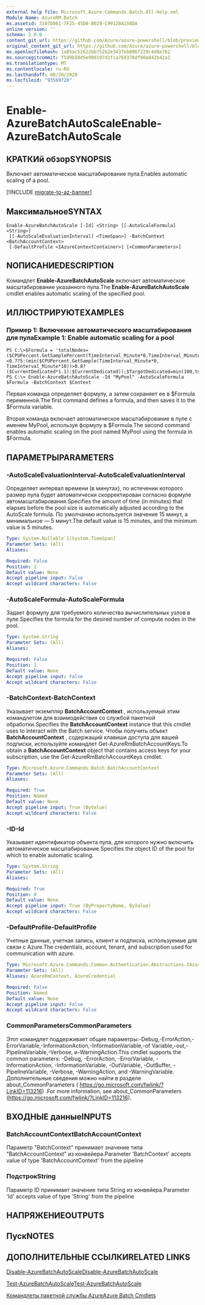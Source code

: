 ```yaml
---
external help file: Microsoft.Azure.Commands.Batch.dll-Help.xml
Module Name: AzureRM.Batch
ms.assetid: 3107D061-7F25-45D0-8029-C99120A156DA
online version: ''
schema: 2.0.0
content_git_url: https://github.com/Azure/azure-powershell/blob/preview/src/ResourceManager/AzureBatch/Commands.Batch/help/Enable-AzureBatchAutoScale.md
original_content_git_url: https://github.com/Azure/azure-powershell/blob/preview/src/ResourceManager/AzureBatch/Commands.Batch/help/Enable-AzureBatchAutoScale.md
ms.openlocfilehash: 1a85ac52622bb752b2e3437eb096f229c4d8e762
ms.sourcegitcommit: f599b50d5e980197d1fca769378df90a842b42a1
ms.translationtype: MT
ms.contentlocale: ru-RU
ms.lasthandoff: 08/20/2020
ms.locfileid: "93569728"
---
```

# <span data-ttu-id="9093a-101">Enable-AzureBatchAutoScale</span><span class="sxs-lookup"><span data-stu-id="9093a-101">Enable-AzureBatchAutoScale</span></span>

## <span data-ttu-id="9093a-102">КРАТКИй обзор</span><span class="sxs-lookup"><span data-stu-id="9093a-102">SYNOPSIS</span></span>
<span data-ttu-id="9093a-103">Включает автоматическое масштабирование пула.</span><span class="sxs-lookup"><span data-stu-id="9093a-103">Enables automatic scaling of a pool.</span></span>

[!INCLUDE [migrate-to-az-banner](../../includes/migrate-to-az-banner.md)]

## <span data-ttu-id="9093a-104">Максимальное</span><span class="sxs-lookup"><span data-stu-id="9093a-104">SYNTAX</span></span>

```
Enable-AzureBatchAutoScale [-Id] <String> [[-AutoScaleFormula] <String>]
 [[-AutoScaleEvaluationInterval] <TimeSpan>] -BatchContext <BatchAccountContext>
 [-DefaultProfile <IAzureContextContainer>] [<CommonParameters>]
```

## <span data-ttu-id="9093a-105">NОПИСАНИЕ</span><span class="sxs-lookup"><span data-stu-id="9093a-105">DESCRIPTION</span></span>
<span data-ttu-id="9093a-106">Командлет **Enable-AzureBatchAutoScale** включает автоматическое масштабирование указанного пула.</span><span class="sxs-lookup"><span data-stu-id="9093a-106">The **Enable-AzureBatchAutoScale** cmdlet enables automatic scaling of the specified pool.</span></span>

## <span data-ttu-id="9093a-107">ИЛЛЮСТРИРУЮТ</span><span class="sxs-lookup"><span data-stu-id="9093a-107">EXAMPLES</span></span>

### <span data-ttu-id="9093a-108">Пример 1: Включение автоматического масштабирования для пула</span><span class="sxs-lookup"><span data-stu-id="9093a-108">Example 1: Enable automatic scaling for a pool</span></span>
```
PS C:\>$Formula = 'totalNodes=($CPUPercent.GetSamplePercent(TimeInterval_Minute*0,TimeInterval_Minute*10)<0.7?5:(min($CPUPercent.GetSample(TimeInterval_Minute*0, TimeInterval_Minute*10))>0.8?($CurrentDedicated*1.1):$CurrentDedicated));$TargetDedicated=min(100,totalNodes);';
PS C:\> Enable-AzureBatchAutoScale -Id "MyPool" -AutoScaleFormula $Formula -BatchContext $Context
```

<span data-ttu-id="9093a-109">Первая команда определяет формулу, а затем сохраняет ее в $Formula переменной.</span><span class="sxs-lookup"><span data-stu-id="9093a-109">The first command defines a formula, and then saves it to the $Formula variable.</span></span>

<span data-ttu-id="9093a-110">Вторая команда включает автоматическое масштабирование в пуле с именем MyPool, используя формулу в $Formula.</span><span class="sxs-lookup"><span data-stu-id="9093a-110">The second command enables automatic scaling on the pool named MyPool using the formula in $Formula.</span></span>

## <span data-ttu-id="9093a-111">ПАРАМЕТРЫ</span><span class="sxs-lookup"><span data-stu-id="9093a-111">PARAMETERS</span></span>

### <span data-ttu-id="9093a-112">-AutoScaleEvaluationInterval</span><span class="sxs-lookup"><span data-stu-id="9093a-112">-AutoScaleEvaluationInterval</span></span>
<span data-ttu-id="9093a-113">Определяет интервал времени (в минутах), по истечении которого размер пула будет автоматически скорректирован согласно формуле автомасштабирования.</span><span class="sxs-lookup"><span data-stu-id="9093a-113">Specifies the amount of time (in minutes) that elapses before the pool size is automatically adjusted according to the AutoScale formula.</span></span>
<span data-ttu-id="9093a-114">По умолчанию используется значение 15 минут, а минимальное — 5 минут.</span><span class="sxs-lookup"><span data-stu-id="9093a-114">The default value is 15 minutes, and the minimum value is 5 minutes.</span></span>

```yaml
Type: System.Nullable`1[System.TimeSpan]
Parameter Sets: (All)
Aliases: 

Required: False
Position: 2
Default value: None
Accept pipeline input: False
Accept wildcard characters: False
```

### <span data-ttu-id="9093a-115">-AutoScaleFormula</span><span class="sxs-lookup"><span data-stu-id="9093a-115">-AutoScaleFormula</span></span>
<span data-ttu-id="9093a-116">Задает формулу для требуемого количества вычислительных узлов в пуле.</span><span class="sxs-lookup"><span data-stu-id="9093a-116">Specifies the formula for the desired number of compute nodes in the pool.</span></span>

```yaml
Type: System.String
Parameter Sets: (All)
Aliases: 

Required: False
Position: 1
Default value: None
Accept pipeline input: False
Accept wildcard characters: False
```

### <span data-ttu-id="9093a-117">-BatchContext</span><span class="sxs-lookup"><span data-stu-id="9093a-117">-BatchContext</span></span>
<span data-ttu-id="9093a-118">Указывает экземпляр **BatchAccountContext** , используемый этим командлетом для взаимодействия со службой пакетной обработки.</span><span class="sxs-lookup"><span data-stu-id="9093a-118">Specifies the **BatchAccountContext** instance that this cmdlet uses to interact with the Batch service.</span></span>
<span data-ttu-id="9093a-119">Чтобы получить объект **BatchAccountContext** , содержащий клавиши доступа для вашей подписки, используйте командлет Get-AzureRmBatchAccountKeys.</span><span class="sxs-lookup"><span data-stu-id="9093a-119">To obtain a **BatchAccountContext** object that contains access keys for your subscription, use the Get-AzureRmBatchAccountKeys cmdlet.</span></span>

```yaml
Type: Microsoft.Azure.Commands.Batch.BatchAccountContext
Parameter Sets: (All)
Aliases: 

Required: True
Position: Named
Default value: None
Accept pipeline input: True (ByValue)
Accept wildcard characters: False
```

### <span data-ttu-id="9093a-120">-ID</span><span class="sxs-lookup"><span data-stu-id="9093a-120">-Id</span></span>
<span data-ttu-id="9093a-121">Указывает идентификатор объекта пула, для которого нужно включить автоматическое масштабирование.</span><span class="sxs-lookup"><span data-stu-id="9093a-121">Specifies the object ID of the pool for which to enable automatic scaling.</span></span>

```yaml
Type: System.String
Parameter Sets: (All)
Aliases: 

Required: True
Position: 0
Default value: None
Accept pipeline input: True (ByPropertyName, ByValue)
Accept wildcard characters: False
```

### <span data-ttu-id="9093a-122">-DefaultProfile</span><span class="sxs-lookup"><span data-stu-id="9093a-122">-DefaultProfile</span></span>
<span data-ttu-id="9093a-123">Учетные данные, учетная запись, клиент и подписка, используемые для связи с Azure.</span><span class="sxs-lookup"><span data-stu-id="9093a-123">The credentials, account, tenant, and subscription used for communication with azure.</span></span>

```yaml
Type: Microsoft.Azure.Commands.Common.Authentication.Abstractions.IAzureContextContainer
Parameter Sets: (All)
Aliases: AzureRmContext, AzureCredential

Required: False
Position: Named
Default value: None
Accept pipeline input: False
Accept wildcard characters: False
```

### <span data-ttu-id="9093a-124">CommonParameters</span><span class="sxs-lookup"><span data-stu-id="9093a-124">CommonParameters</span></span>
<span data-ttu-id="9093a-125">Этот командлет поддерживает общие параметры:-Debug,-ErrorAction,-ErrorVariable,-InformationAction,-InformationVariable,-of Variable,-out,-PipelineVariable,-Verbose, и-WarningAction.</span><span class="sxs-lookup"><span data-stu-id="9093a-125">This cmdlet supports the common parameters: -Debug, -ErrorAction, -ErrorVariable, -InformationAction, -InformationVariable, -OutVariable, -OutBuffer, -PipelineVariable, -Verbose, -WarningAction, and -WarningVariable.</span></span> <span data-ttu-id="9093a-126">Дополнительные сведения можно найти в разделе about_CommonParameters ( https://go.microsoft.com/fwlink/?LinkID=113216) .</span><span class="sxs-lookup"><span data-stu-id="9093a-126">For more information, see about_CommonParameters (https://go.microsoft.com/fwlink/?LinkID=113216).</span></span>

## <span data-ttu-id="9093a-127">ВХОДНЫЕ данные</span><span class="sxs-lookup"><span data-stu-id="9093a-127">INPUTS</span></span>

### <span data-ttu-id="9093a-128">BatchAccountContext</span><span class="sxs-lookup"><span data-stu-id="9093a-128">BatchAccountContext</span></span>
<span data-ttu-id="9093a-129">Параметр "BatchContext" принимает значение типа "BatchAccountContext" из конвейера.</span><span class="sxs-lookup"><span data-stu-id="9093a-129">Parameter 'BatchContext' accepts value of type 'BatchAccountContext' from the pipeline</span></span>

### <span data-ttu-id="9093a-130">Подстрок</span><span class="sxs-lookup"><span data-stu-id="9093a-130">String</span></span>
<span data-ttu-id="9093a-131">Параметр ID принимает значение типа String из конвейера.</span><span class="sxs-lookup"><span data-stu-id="9093a-131">Parameter 'Id' accepts value of type 'String' from the pipeline</span></span>

## <span data-ttu-id="9093a-132">НАПРЯЖЕНИЕ</span><span class="sxs-lookup"><span data-stu-id="9093a-132">OUTPUTS</span></span>

## <span data-ttu-id="9093a-133">Пуск</span><span class="sxs-lookup"><span data-stu-id="9093a-133">NOTES</span></span>

## <span data-ttu-id="9093a-134">ДОПОЛНИТЕЛЬНЫЕ ССЫЛКИ</span><span class="sxs-lookup"><span data-stu-id="9093a-134">RELATED LINKS</span></span>

[<span data-ttu-id="9093a-135">Disable-AzureBatchAutoScale</span><span class="sxs-lookup"><span data-stu-id="9093a-135">Disable-AzureBatchAutoScale</span></span>](./Disable-AzureBatchAutoScale.md)

[<span data-ttu-id="9093a-136">Test-AzureBatchAutoScale</span><span class="sxs-lookup"><span data-stu-id="9093a-136">Test-AzureBatchAutoScale</span></span>](./Test-AzureBatchAutoScale.md)

[<span data-ttu-id="9093a-137">Командлеты пакетной службы Azure</span><span class="sxs-lookup"><span data-stu-id="9093a-137">Azure Batch Cmdlets</span></span>](./AzureRM.Batch.md)


